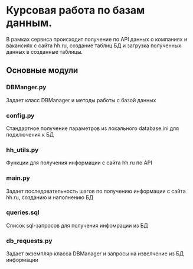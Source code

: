 # Курсовая работа по базам данным. 
В рамках сервиса происходит получение по API данных о компаниях и вакансиях с сайта hh.ru, создание таблиц БД и загрузка полученных данных в созданные таблицы.

## Основные модули
### DBManger.py
Задает класс DBManager и методы работы с базой данных

### config.py
Стандартное получение параметров из локального database.ini для подключения к БД

### hh_utils.py
Функции для получения информации с сайта hh.ru по API 

### main.py
Задает последовательность шагов по получению информации с сайта hh.ru, созданию и наполнению БД

### queries.sql
Список sql-запросов для получения инфомрации из БД

### db_requests.py
Задает экземпляр класса DBManager и запросы на извелчение из БД информации
